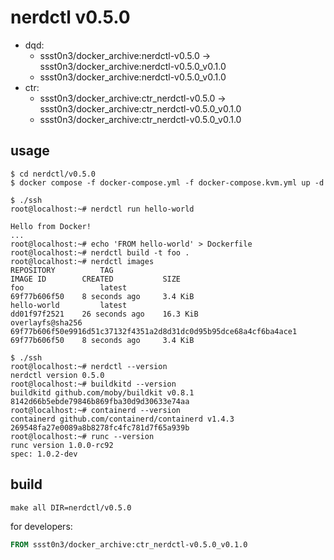 # nerdctl v0.5.0

* dqd: 
    * ssst0n3/docker_archive:nerdctl-v0.5.0 -> ssst0n3/docker_archive:nerdctl-v0.5.0_v0.1.0
    * ssst0n3/docker_archive:nerdctl-v0.5.0_v0.1.0
* ctr:
    * ssst0n3/docker_archive:ctr_nerdctl-v0.5.0 -> ssst0n3/docker_archive:ctr_nerdctl-v0.5.0_v0.1.0
    * ssst0n3/docker_archive:ctr_nerdctl-v0.5.0_v0.1.0

## usage

```shell
$ cd nerdctl/v0.5.0
$ docker compose -f docker-compose.yml -f docker-compose.kvm.yml up -d
```

```shell
$ ./ssh
root@localhost:~# nerdctl run hello-world

Hello from Docker!
...
root@localhost:~# echo 'FROM hello-world' > Dockerfile
root@localhost:~# nerdctl build -t foo .
root@localhost:~# nerdctl images
REPOSITORY          TAG                                                                 IMAGE ID        CREATED           SIZE
foo                 latest                                                              69f77b606f50    8 seconds ago     3.4 KiB
hello-world         latest                                                              dd01f97f2521    26 seconds ago    16.3 KiB
overlayfs@sha256    69f77b606f50e9916d51c37132f4351a2d8d31dc0d95b95dce68a4cf6ba4ace1    69f77b606f50    8 seconds ago     3.4 KiB
```

```shell
$ ./ssh
root@localhost:~# nerdctl --version
nerdctl version 0.5.0
root@localhost:~# buildkitd --version
buildkitd github.com/moby/buildkit v0.8.1 8142d66b5ebde79846b869fba30d9d30633e74aa
root@localhost:~# containerd --version
containerd github.com/containerd/containerd v1.4.3 269548fa27e0089a8b8278fc4fc781d7f65a939b
root@localhost:~# runc --version
runc version 1.0.0-rc92
spec: 1.0.2-dev
```

## build

```shell
make all DIR=nerdctl/v0.5.0
```

for developers:

```dockerfile
FROM ssst0n3/docker_archive:ctr_nerdctl-v0.5.0_v0.1.0
```
